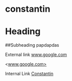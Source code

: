 # constantin
# Heading

##Subheading papdapdas



External link www.google.com

<www.google.com>

Internal Link [Constantin](../../../constantin)